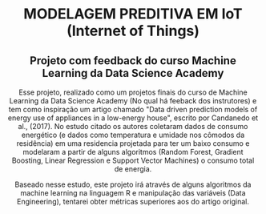 <h1 align="center"> MODELAGEM PREDITIVA EM IoT (Internet of Things)</h1>

<h2 align="center">Projeto com feedback do curso Machine Learning da Data Science Academy </h2>

<p align="center">Esse projeto, realizado como um projetos finais do curso de Machine Learning da Data Science Academy (No qual há feeback dos instrutores) e tem como inspiração um artigo chamado "Data driven prediction models of energy use of appliances in a low-energy house", escrito por Candanedo et al., (2017). No estudo citado os autores coletaram dados de consumo energético (e dados como temperatura e umidade nos cômodos da residência) em uma residencia projetada para ter um baixo consumo e modelaram a partir de alguns algoritmos (Random Forest, Gradient Boosting, Linear Regression e Support Vector Machines) o consumo total de energia.</p>

<p align="center">Baseado nesse estudo, este projeto irá através de alguns algoritmos da machine learning na linguagem R e manipulação das variáveis (Data Engineering), tentarei obter métricas superiores aos do artigo original.</p>


